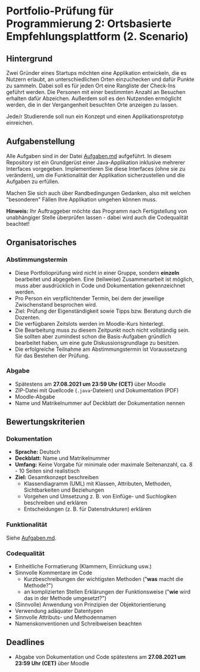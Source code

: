 # Portfolio-Prüfung für Programmierung 2: Ortsbasierte Empfehlungsplattform (2. Scenario)

## Hintergrund
Zwei Gründer eines Startups möchten eine Applikation entwickeln, die es Nutzern erlaubt, an unterschiedlichen Orten 
einzuchecken und dafür Punkte zu sammeln. Dabei soll es für jeden Ort eine Rangliste der Check-Ins geführt werden. 
Die Personen mit einer bestimmten Anzahl an Besuchen erhalten dafür Abzeichen. Außerdem soll es den Nutzenden 
ermöglicht 
werden, die in der Vergangenheit besuchten Orte anzeigen zu lassen.

Jede/r Studierende soll nun ein Konzept und einen Applikationsprototyp einreichen.

## Aufgabenstellung
Alle Aufgaben sind in der Datei [Aufgaben.md](Aufgaben.md) aufgeführt.
In diesem Repository ist ein Grundgerüst einer Java-Applikation inklusive mehrerer Interfaces vorgegeben.
Implementieren Sie diese Interfaces (ohne sie zu verändern), um die Funktionalität der Applikation sicherzustellen und 
die 
Aufgaben zu 
erfüllen.

Machen Sie sich auch über Randbedingungen Gedanken, also mit welchen "besonderen" Fällen Ihre Applikation umgehen können muss.

**Hinweis:** Ihr Auftraggeber möchte das Programm nach Fertigstellung von unabhängiger Stelle überprüfen lassen - dabei wird auch die Codequalität beachtet!

## Organisatorisches

### Abstimmungstermin
- Diese Portfolioprüfung wird nicht in einer Gruppe, sondern **einzeln** bearbeitet und abgegeben. Eine (teilweise) Zusammenarbeit ist möglich, muss aber ausdrücklich in Code und Dokumentation gekennzeichnet werden. 
- Pro Person ein verpflichtender Termin, bei dem der jeweilige Zwischenstand besprochen wird.
- Ziel: Prüfung der Eigenständigkeit sowie Tipps bzw. Beratung durch die Dozenten.
- Die verfügbaren Zeitslots werden im Moodle-Kurs hinterlegt.
- Die Bearbeitung muss zu diesem Zeitpunkt noch nicht vollständig sein. Sie sollten aber zumindest schon die Basis-Aufgaben gründlich bearbeitet haben, um eine gute Diskussionsgrundlage zu besitzen.
- Die erfolgreiche Teilnahme am Abstimmungstermin ist Voraussetzung für das Bestehen der Prüfung.

### Abgabe
- Spätestens am **27.08.2021 um 23:59 Uhr (CET)** über Moodle
- ZIP-Datei mit Quellcode (`.java`-Dateien) und Dokumentation (PDF)
- Moodle-Abgabe
- Name und Matrikelnummer auf Deckblatt der Dokumentation nennen

## Bewertungskriterien

### Dokumentation
- **Sprache:** Deutsch
- **Deckblatt:** Name und Matrikelnummer
- **Umfang:** Keine Vorgabe für minimale oder maximale Seitenanzahl, ca. 8 - 10 Seiten sind realistisch
- **Ziel:** Gesamtkonzept beschreiben
    - Klassendiagramm (UML) mit Klassen, Attributen, Methoden, Sichtbarkeiten und Beziehungen
    - Vorgehen und Umsetzung z. B. von Einfüge- und Suchlogiken beschreiben und erklären
    - Entscheidungen (z. B. für Datenstrukturen) erklären

### Funktionalität
Siehe [Aufgaben.md](Aufgaben.md).

### Codequalität
- Einheitliche Formatierung (Klammern, Einrückung usw.)
- Sinnvolle Kommentare im Code
    - Kurzbeschreibungen der wichtigsten Methoden ("**was** macht die Methode?")
    - an komplizierten Stellen Erklärungen der Funktionsweise ("**wie** wird das in der Methode umgesetzt?")
- (Sinnvolle) Anwendung von Prinzipien der Objektorientierung
- Verwendung adäquater Datentypen
- Sinnvolle Attributs- und Methodennamen
- Namenskonventionen und Schreibweisen beachten


## Deadlines
- Abgabe von Dokumentation und Code spätestens am **27.08.2021 um 23:59 Uhr (CET)** über Moodle
